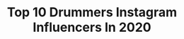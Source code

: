 ---
title: Top 10 Drummers Instagram Influencers In 2020
description: >-
  Find top drummers Instagram influencers in 2020. Most popular hashtags: #drummer #drums #livestream #entertain.
platform: Instagram
profiles:
  - username: "mikesleathdrums"
    fullname: >-
      Mike Sleath
    location: "Canada"
    followers: 143021
    engagement: 1030
    commentsToLikes: 0.011879
    id: ck5hooisjpxna0i115thv03zy
    verified: false
    hashtags: "#namm2020, #drums, #shawnmendesthetour, #namm"
  - username: "hori_scamcircle"
    fullname: >-
      Masaki Hori
    location: "Japan"
    followers: 7755
    engagement: 2962
    commentsToLikes: 0.027649
    id: ck5c4wtwj2a580i11hlhyuai6
    verified: false
    hashtags: "#drums, #hori, #hybriddrums, #canopus"
  - username: "chrisjenkins_drums"
    fullname: >-
      Drummer
    location: "United States"
    followers: 22577
    engagement: 350
    commentsToLikes: 0.035944
    id: ck5qc9h9tpha10i115uhd1g5g
    verified: false
    hashtags: ""
  - username: "akira_jimbo"
    fullname: >-
      akira jimbo 神保彰
    location: "United States"
    followers: 12215
    engagement: 480
    commentsToLikes: 0.026656
    id: ck5hhwa2mae5g0i11kegl8snw
    verified: false
    hashtags: "#drumsolo, #practiceroutine, #drummer, #tetsuosakurai"
  - username: "andiirfanto"
    fullname: >-
      Andi Irfanto
    location: "Indonesia"
    followers: 7641
    engagement: 702
    commentsToLikes: 0.037838
    id: ck5py5ixzuex80i11o89wi33b
    verified: false
    hashtags: "#musisi, #jakarta, #entertain, #jogja"
  - username: "shahyad.rouhani"
    fullname: >-
      🎶🥁SHAHYAd ROUHANI MUSIK🥁🎶
    location: "Iran"
    followers: 9410
    engagement: 1347
    commentsToLikes: 0.141679
    id: ck9whveukznk20j78dwowhqvs
    verified: false
    hashtags: "#98"
  - username: "morgan7d"
    fullname: >-
      Morgan Rose
    location: "United States"
    followers: 42100
    engagement: 780
    commentsToLikes: 0.046962
    id: ck55j2lkdw44g0i113dztxxcm
    verified: true
    hashtags: "#goldengirls, #godblesstherenegades, #afwfreaknation, #neilpeart"
  - username: "jerusalemlicciardotoivola"
    fullname: >-
      Jerusalem Licciardo-Toivola
    location: "Finland"
    followers: 43956
    engagement: 1991
    commentsToLikes: 0.031972
    id: ck14kv4sqrglo0i19no9olrcg
    verified: false
    hashtags: "#ocean, #siblings, #wheniwas5, #clown"
  - username: "tadenight"
    fullname: >-
      Sérgio "TaDeNight" Mendes 💎
    location: "Brazil"
    followers: 16655
    engagement: 961
    commentsToLikes: 0.038494
    id: ck5c3845uyryr0i11aua6ftd5
    verified: false
    hashtags: "#sniper, #subnatica, #jumpscare, #fortnite"
  - username: "miche11_"
    fullname: >-
      Michel'Le Baptiste
    location: "United States"
    followers: 24962
    engagement: 496
    commentsToLikes: 0.077384
    id: ck6toflazdsvj0j71m5v673rh
    verified: false
    hashtags: "#moretocome, #alwayscomingthrough, #rodeo, #lizzo"
---